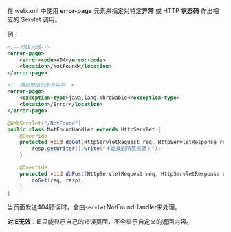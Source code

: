 在 web.xml 中使用 **error-page** 元素来指定对特定**异常** 或 HTTP **状态码** 作出相应的 Servlet 调用。

例：

```xml
<!--对IE无效-->
<error-page>
    <error-code>404</error-code>
    <location>/NotFound</location>
</error-page>

<!--捕获抛出的所有异常-->
<error-page>
    <exception-type>java.lang.Throwable</exception-type>
    <location>/Error</location>
</error-page>
```

```java
@WebServlet("/NotFound")
public class NotFoundHandler extends HttpServlet {
    @Override
    protected void doGet(HttpServletRequest req, HttpServletResponse resp) throws ServletException, IOException {
        resp.getWriter().write("不能找到所需资源！");
    }

    @Override
    protected void doPost(HttpServletRequest req, HttpServletResponse resp) throws ServletException, IOException {
        doGet(req, resp);
    }
}
```

当页面发送404错误时，会由`servlet`NotFoundHandler来处理。

**对IE无效**：IE只能显示自己的错误页面，不会显示自定义的返回内容。